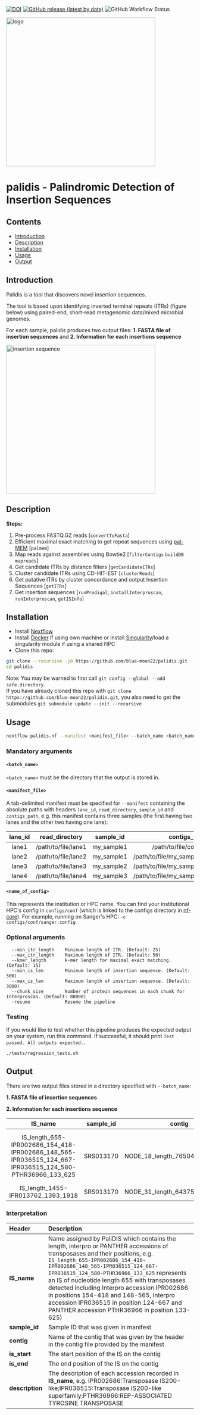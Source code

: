 
[![DOI](https://zenodo.org/badge/293755884.svg)](https://zenodo.org/badge/latestdoi/293755884)
[![GitHub release (latest by date)](https://img.shields.io/github/v/release/blue-moon22/palidis)](https://github.com/blue-moon22/palidis/releases)
![GitHub Workflow Status](https://img.shields.io/github/workflow/status/blue-moon22/palidis/test)

<img src="img/logo.png" alt="logo" width="400"/>

# **palidis** - **Pali**ndromic **D**etection of **I**nsertion **S**equences

## Contents
- [ Introduction ](#introduction)
- [ Description ](#description)
- [ Installation ](#installation)
- [ Usage ](#usage)
- [ Output ](#output)

<a name="introduction"></a>
## Introduction

Palidis is a tool that discovers novel insertion sequences.

The tool is based upon identifying inverted terminal repeats (ITRs) (figure below) using paired-end, short-read metagenomic data/mixed microbial genomes.

For each sample, palidis produces two output files: **1. FASTA file of insertion sequences** and **2. Information for each insertions sequence**

<img src="img/insertion_sequence.png" alt="insertion sequence" width="400"/>

<a name="description"></a>
## Description
**Steps:**
1. Pre-process FASTQ.GZ reads [`convertToFasta`]
2. Efficient maximal exact matching to get repeat sequences using [pal-MEM](https://github.com/blue-moon22/pal-MEM) [`palmem`]
3. Map reads against assemblies using Bowtie2 [`filterContigs` `buildDB` `mapreads`]
4. Get candidate ITRs by distance filters [`getCandidateITRs`]
5. Cluster candidate ITRs using CD-HIT-EST [`clusterReads`]
6. Get putative ITRs by cluster concordance and output Insertion Sequences [`getITRs`]
7. Get insertion sequences [`runProdigal`, `installInterproscan`, `runInterproscan`, `getISInfo`]

<a name="installation"></a>
## Installation
- Install [Nextflow](https://www.nextflow.io/)
- Install [Docker](https://www.docker.com/) if using own machine or install [Singularity](https://sylabs.io/singularity/)/load a singularity module if using a shared HPC
- Clone this repo:
```bash
git clone --recursive -j8 https://github.com/blue-moon22/palidis.git
cd palidis
```
Note: You may be warned to first call `git config --global --add safe.directory`.
</br>If you have already cloned this repo with `git clone https://github.com/blue-moon22/palidis.git`, you also need to get the submodules `git submodule update --init --recursive`

<a name="usage"></a>
## Usage

```bash
nextflow palidis.nf --manifest <manifest_file> --batch_name <batch_name> -c configs/conf/<name_of_config>.config
```

### Mandatory arguments
#### `<batch_name>`

`<batch_name>` must be the directory that the output is stored in.

#### `<manifest_file>`

A tab-delimited manifest must be specified for `--manifest` containing the absolute paths with headers `lane_id`, `read_directory`, `sample_id` and `contigs_path`, e.g. this manifest contains three samples (the first having two lanes and the other two having one lane):

lane_id | read_directory | sample_id | contigs_path
:---: | :---: | :---: | :---:
lane1 | /path/to/file/lane1 | my_sample1 | /path/to/file/contigs.fasta
lane2 | /path/to/file/lane2 | my_sample1 | /path/to/file/my_sample1_contigs.fasta
lane3 | /path/to/file/lane3 | my_sample2 | /path/to/file/my_sample2_contigs.fasta
lane4 | /path/to/file/lane4 | my_sample3 | /path/to/file/my_sample3_contigs.fasta

#### `<name_of_config>`

This represents the institution or HPC name. You can find your institutional HPC's config in `configs/conf` (which is linked to the configs directory in [nf-core](https://github.com/nf-core)). For example, running on Sanger's HPC: `-c configs/conf/sanger.config`

### Optional arguments
```
  --min_itr_length    Minimum length of ITR. (Default: 25)
  --max_itr_length    Maximum length of ITR. (Default: 50)
  --kmer_length       k-mer length for maximal exact matching. (Default: 15)
  --min_is_len        Minimum length of insertion sequence. (Default: 500)
  --max_is_len        Maximum length of insertion sequence. (Default: 3000)
  --chunk_size        Number of protein sequences in each chunk for Interproscan. (Default: 80000)
  -resume             Resume the pipeline
```

### Testing
If you would like to test whether this pipeline produces the expected output on your system, run this command. If successful, it should print `Test passed. All outputs expected.`.
```
./tests/regression_tests.sh
```

<a name="output"></a>
## Output
There are two output files stored in a directory specified with `--batch_name`:

**1. FASTA file of insertion sequences**

**2. Information for each insertions sequence**

IS_name | sample_id | contig | is_start | is_end | description
:---: | :---: | :---: | :---: | :---: | :---:
IS_length_655-IPR002686_154_418-IPR002686_148_565-IPR036515_124_667-IPR036515_124_580-PTHR36966_133_625 | SRS013170 | NODE_18_length_76504_cov_9.77495 | 74408 | 75062 | IPR002686:Transposase IS200-like;IPR036515:Transposase IS200-like superfamily;PTHR36966:REP-ASSOCIATED TYROSINE TRANSPOSASE
IS_length_1455-IPR013762_1393_1918 | SRS013170 | NODE_31_length_64375_cov_7.58579 | 10034 | 11488 | IPR013762:Integrase-like, catalytic domain superfamily

### Interpretation
Header | Description
:--- | :---
**IS_name** | Name assigned by PaliDIS which contains the length, interpro or PANTHER accessions of transposases and their positions, e.g. `IS_length_655-IPR002686_154_418-IPR002686_148_565-IPR036515_124_667-IPR036515_124_580-PTHR36966_133_625` represents an IS of nucleotide length 655 with transposases detected including Interpro accession IPR002686 in positions 154-418 and 148-565, Interpro accession IPR036515 in position 124-667 and PANTHER accession PTHR36966 in position 133-625)
**sample_id** | Sample ID that was given in manifest
**contig** | Name of the contig that was given by the header in the contig file provided by the manifest
**is_start** | The start position of the IS on the contig
**is_end** | The end position of the IS on the contig
**description** | The description of each accession recorded in **IS_name**, e.g. IPR002686:Transposase IS200-like;IPR036515:Transposase IS200-like superfamily;PTHR36966:REP-ASSOCIATED TYROSINE TRANSPOSASE
